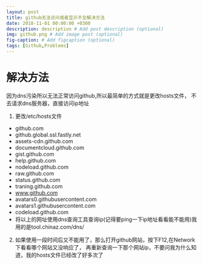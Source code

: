 ```yaml
---
layout: post
title: github无法访问或者显示不全解决方法 
date: 2018-11-01 00:00:00 +0300
description: description # Add post description (optional)
img: github.png # Add image post (optional)
fig-caption: # Add figcaption (optional)
tags: [Github,Problems]
---
```

# 解决方法

因为dns污染所以无法正常访问github,所以最简单的方式就是更改hosts文件，
不去请求dns服务器，直接访问ip地址

1. 更改/etc/hosts文件
- github.com
- github.global.ssl.fastly.net
- assets-cdn.github.com
- documentcloud.github.com
- gist.github.com
- help.github.com
- nodeload.github.com
- raw.github.com
- status.github.com
- traning.github.com
- www.github.com
- avatars0.githubusercontent.com
- avatars1.githubusercontent.com
- codeload.github.com
- 将以上的网址使用dns查询工具查询ip(记得要ping一下ip地址看看能不能用)我用的是tool.chinaz.com/dns/

2. 如果使用一段时间后又不能用了，那么打开github网站，按下F12,在Network下看看哪个网站又没响应了，
再重新查询一下那个网站ip，不要问我为什么知道，我的hosts文件已经改了好多次了
